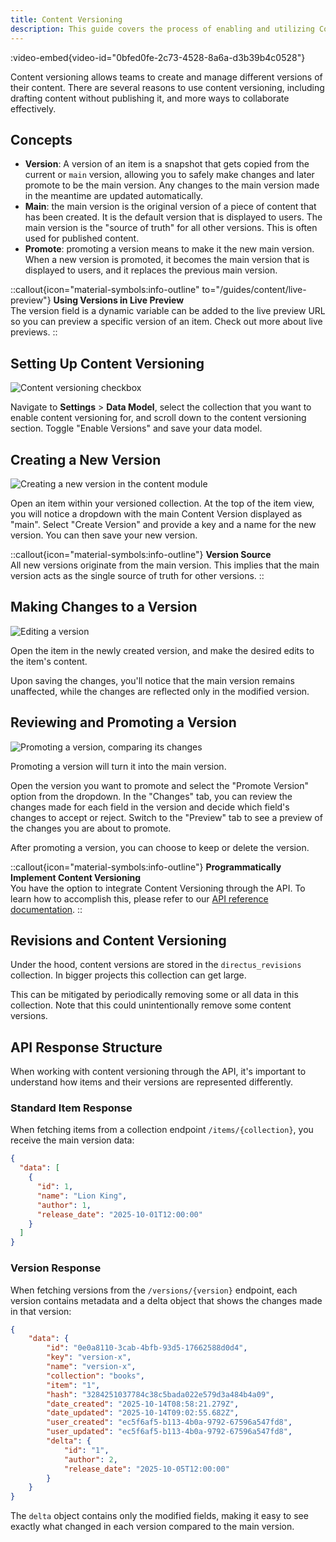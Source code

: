 ```yaml
---
title: Content Versioning
description: This guide covers the process of enabling and utilizing Content Versioning in Directus.
---
```


:video-embed{video-id="0bfed0fe-2c73-4528-8a6a-d3b39b4c0528"}

Content versioning allows teams to create and manage different versions of their content. There are several reasons to
use content versioning, including drafting content without publishing it, and more ways to collaborate effectively.

## Concepts

- **Version**: A version of an item is a snapshot that gets copied from the current or `main` version, allowing you to safely make changes and later promote to be the main version. Any changes to the main version made in the meantime are updated automatically.
- **Main**: the main version is the original version of a piece of content that has been created. It is the default version that is displayed to users. The main version is the "source of truth" for all other versions. This is often used for published content.
- **Promote**: promoting a version means to make it the new main version. When a new version is promoted, it becomes the main version that is displayed to users, and it replaces the previous main version.


::callout{icon="material-symbols:info-outline" to="/guides/content/live-preview"}
**Using Versions in Live Preview**  
The version field is a dynamic variable can be added to the live preview URL so you can preview a specific version of an item. Check out more about live previews.
::

## Setting Up Content Versioning

![Content versioning checkbox](/img/26a59b99-55e9-4185-83f3-f8945ace589e.webp)

Navigate to **Settings** > **Data Model**, select the collection that you want to enable content versioning for, and scroll down to the content versioning section. Toggle "Enable Versions" and save your data model.

## Creating a New Version

![Creating a new version in the content module](/img/versioning_create_new.png)

Open an item within your versioned collection. At the top of the item view, you will notice a dropdown with the main Content Version displayed as "main". Select "Create Version" and provide a key and a name for the new version. You can then save your new version.

::callout{icon="material-symbols:info-outline"}
**Version Source**  
All new versions originate from the main version. This implies that the main version acts as the single source of truth
for other versions.
::

## Making Changes to a Version

![Editing a version](/img/versioning_update.png)

Open the item in the newly created version, and make the desired edits to the item's content.

Upon saving the changes, you'll notice that the main version remains unaffected, while the changes are reflected only in the modified version.

## Reviewing and Promoting a Version

![Promoting a version, comparing its changes](/img/versioning_promote.png)

Promoting a version will turn it into the main version.

Open the version you want to promote and select the "Promote Version" option from the dropdown. In the "Changes" tab, you can review the changes made for each field in the version and decide which field's changes to accept or reject. Switch to the "Preview" tab to see a preview of the changes you are about to promote. 

After promoting a version, you can choose to keep or delete the version.

::callout{icon="material-symbols:info-outline"}
**Programmatically Implement Content Versioning**  
You have the option to integrate Content Versioning through the API. To learn how to accomplish this, please refer to
our [API reference documentation](/api/versions).
::

## Revisions and Content Versioning

Under the hood, content versions are stored in the `directus_revisions` collection. In bigger projects this collection
can get large.

This can be mitigated by periodically removing some or all data in this collection. Note that this could
unintentionally remove some content versions.

## API Response Structure

When working with content versioning through the API, it's important to understand how items and their versions are represented differently.

### Standard Item Response

When fetching items from a collection endpoint `/items/{collection}`, you receive the main version data:
```json
{
  "data": [
    {
      "id": 1,
      "name": "Lion King",
      "author": 1,
      "release_date": "2025-10-01T12:00:00"
    }
  ]
}
```

### Version Response

When fetching versions from the `/versions/{version}` endpoint, each version contains metadata and a delta object that shows the changes made in that version:
```json
{
    "data": {
        "id": "0e0a8110-3cab-4bfb-93d5-17662588d0d4",
        "key": "version-x",
        "name": "version-x",
        "collection": "books",
        "item": "1",
        "hash": "3284251037784c38c5bada022e579d3a484b4a09",
        "date_created": "2025-10-14T08:58:21.279Z",
        "date_updated": "2025-10-14T09:02:55.682Z",
        "user_created": "ec5f6af5-b113-4b0a-9792-67596a547fd8",
        "user_updated": "ec5f6af5-b113-4b0a-9792-67596a547fd8",
        "delta": {
            "id": "1",
            "author": 2,
            "release_date": "2025-10-05T12:00:00"
        }
    }
}
```

The `delta` object contains only the modified fields, making it easy to see exactly what changed in each version compared to the main version.